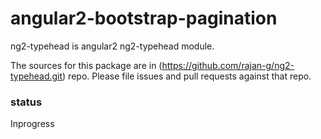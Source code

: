 # angular2-bootstrap-pagination
ng2-typehead is angular2 ng2-typehead module.

The sources for this package are in (https://github.com/rajan-g/ng2-typehead.git) repo. Please file issues and pull requests against that repo.
### status
Inprogress